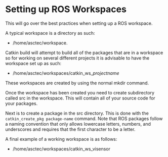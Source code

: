 # Setting up ROS Workspaces

This will go over the best practices when setting up a ROS workspace.

A typical workspace is a directory as such:

* /home/asctec/workspace.

Catkin build will attempt to build all of the packages that are in a workspace so for working on several different projects it is advisable to have the workspace set up as such:

* /home/asctec/workspaces/catkin\_ws_*projectname*

These workspaces are created by using the normal mkdir command.

Once the workspace has been created you need to create subdirectory called src in the workspace. This will contain all of your source code for your packages.

Next is to create a package in the src directory. This is done with the `catkin_create_pkg package-name` command. Note that ROS packages follow a naming convention that only allows lowercase letters, numbers, and underscores and requires that the first character to be a letter. 

A final example of a working workspace is as follows:

* /home/asctec/workspaces/catkin\_ws_visensor